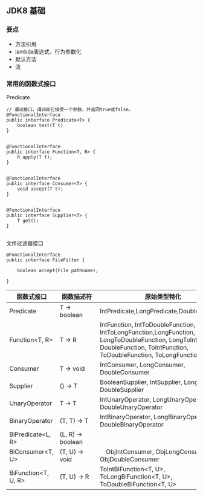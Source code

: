 ## JDK8 基础

### 要点
- 方法引用
- lambda表达式，行为参数化
- 默认方法
- 流


### 常用的函数式接口

Predicate

```
// 谓词接口，谓词即它接受一个参数，并返回true或false。 
@FunctionalInterface
public interface Predicate<T> {
    boolean test(T t)
}


@FunctionalInterface
public interface Function<T, R> {
    R apply(T t);
}


@FunctionalInterface
public interface Consumer<T> {
    void accept(T t);
}


@FunctionalInterface
public interface Supplier<T> {
    T get();
}


```

文件过滤器接口
```
@FunctionalInterface
public interface FileFilter {

    boolean accept(File pathname);
    
}
```


| 函数式接口              | 函数描述符            | 原始类型特化 |
|-----------------------|---------------------|------------|
| Predicate<T>          | T -> boolean        |  IntPredicate,LongPredicate,DoublePredicate |
| Function<T, R>        | T -> R              |  IntFunction<R>, IntToDoubleFunction, IntToLongFunction,LongFunction<R>, LongToDoubleFunction, LongToIntFunction, DoubleFunction<R>, ToIntFunction<T>, ToDoubleFunction<T>, ToLongFunction<T> |
| Consumer<T>　 　　　　  | T -> void           |  IntConsumer, LongConsumer, DoubleConsumer  |
| Supplier<T>           | () -> T             |  BooleanSupplier, IntSupplier, LongSuppier, DoubleSupplier |
| UnaryOperator<T>      | T -> T              |  IntUnaryOperator, LongUnaryOperator, DoubleUnaryOperator |
| BinaryOperator<T>     | (T, T) -> T         |   IntBinaryOperator, LongBinaryOperator, DoubleBinaryOperator |
| BiPredicate<L, R>     | (L, R) -> boolean   | 　　|
| BiConsumer<T, U>      | (T, U) -> void      | 　ObjIntConsumer<T>, ObjLongConsumer<T>, ObjDoubleConsumer<T> |
| BiFunction<T, U, R>   | (T, U) -> R　　　　　 |  ToIntBiFunction<T, U>, ToLongBiFunction<T, U>, ToDoubleBiFunction<T, U> |

